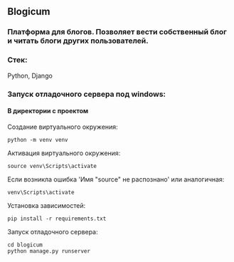 ## Blogicum
### Платформа для блогов. Позволяет вести собственный блог и читать блоги других пользователей.

### Стек:
Python, Django

### Запуск отладочного сервера под windows:
#### В директории с проектом

Создание виртуального окружения:
```
python -m venv venv
```
Активация виртуального окружения:
```
source venv\Scripts\activate
```
Если возникла ошибка 'Имя "source" не распознано' или аналогичная:
```
venv\Scripts\activate
```
Установка зависимостей:
```
pip install -r requirements.txt
```
Запуск отладочного сервера:
```
cd blogicum
python manage.py runserver
```
